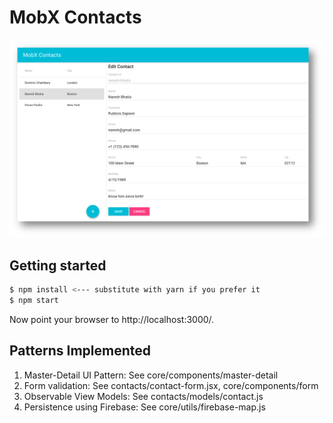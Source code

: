 MobX Contacts
=============

<img src="assets/screen-shot.png">

Getting started
---------------
```bash
$ npm install <--- substitute with yarn if you prefer it
$ npm start
```

Now point your browser to http://localhost:3000/.

Patterns Implemented
--------------------
1. Master-Detail UI Pattern: See core/components/master-detail
2. Form validation: See contacts/contact-form.jsx, core/components/form
3. Observable View Models: See contacts/models/contact.js
4. Persistence using Firebase: See core/utils/firebase-map.js
